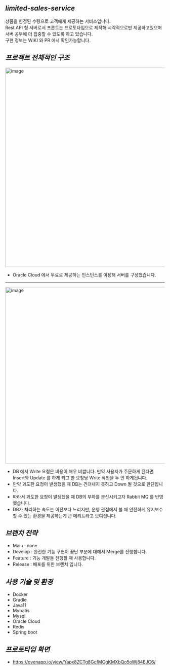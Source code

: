 _limited-sales-service_
---
상품을 한정된 수량으로 고객에게 제공하는 서비스입니다.<br>
Rest API 형 서버로서 프론트는 프로토타입으로 제작해 시각적으로만 제공하고있으며<br>
서버 공부에 더 집중할 수 있도록 하고 있습니다.<br>
구현 정보는 WIKI 와 PR 에서 확인가능합니다.

_프로젝트 전체적인 구조_
---
<img width="629" alt="image" src="https://user-images.githubusercontent.com/63729676/184303429-e0835a89-7878-4fd6-a5d3-0ea70fcc3095.png">

- Oracle Cloud 에서 무료로 제공하는 인스턴스를 이용해 서버를 구성했습니다.
---
<img width="557" alt="image" src="https://user-images.githubusercontent.com/63729676/184303508-14f423a8-b20c-4e91-9db5-d9b590ff4870.png">

- DB 에서 Write 요청은 비용이 매우 비쌉니다. 만약 사용자가 주문하게 된다면 Insert와 Update 를 하게 되고 한 요청당 Write 작업을 두 번 하게됩니다.
- 만약 과도한 요청이 발생했을 때 DB는 견뎌내지 못하고 Down 될 것으로 판단됩니다.
- 따라서 과도한 요청이 발생했을 때 DB의 부하를 분산시키고자 Rabbit MQ 를 반영했습니다.
- DB가 처리하는 속도는 이전보다 느리지만, 운영 관점에서 볼 때 안전하게 유지보수할 수 있는 환경을 제공하는게 큰 메리트라고 보여집니다. 



_브렌치 전략_
---
- Main    : none
- Develop : 완전한 기능 구현이 끝난 부분에 대해서 Merge를 진행합니다.
- Feature : 기능 개발을 진행할 때 사용합니다.
- Release : 배포를 위한 브렌치 입니다.

_사용 기술 및 환경_
---
- Docker
- Gradle
- Java11
- Mybatis
- Mysql
- Oracle Cloud
- Redis
- Spring boot

_프로토타입 화면_
---
- https://ovenapp.io/view/Yapx8ZCTg8GcfMCgKMXbQo5oWj84EJC6/
